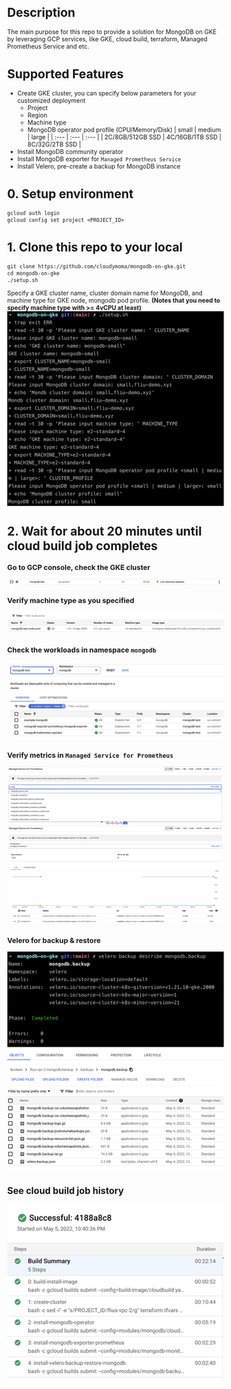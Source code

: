 # Description
The main purpose for this repo to provide a solution for MongoDB on GKE by leveraging GCP services, like GKE, cloud build, terraform, Managed Prometheus Service and etc.

# Supported Features
- Create GKE cluster, you can specify below parameters for your customized deployment
  - Project
  - Region
  - Machine type
  - MongoDB operator pod profile (CPU/Memory/Disk)
  | small | medium | large |
  | :--- | :--- | :--- |
  | 2C/8GB/512GB SSD | 4C/16GB/1TB SSD | 8C/32G/2TB SSD |
- Install MongoDB community operator
- Install MongoDB exporter for `Managed Prometheus Service`
- Install Velero, pre-create a backup for MongoDB instance

# 0. Setup environment
```
gcloud auth login
gcloud config set project <PROJECT_ID>
```

# 1. Clone this repo to your local
```
git clone https://github.com/cloudymoma/mongodb-on-gke.git
cd mongodb-on-gke
./setup.sh
```
Specify a GKE cluster name, cluster domain name for MongoDB, and machine type for GKE node, mongodb pod profile. <B>(Notes that you need to specify machine type with >= 4vCPU at least)</B>
<img src="screenshot/1.png">

# 2. Wait for about 20 minutes until cloud build job completes

### Go to GCP console, check the GKE cluster
<img src="screenshot/2.png">

### Verify machine type as you specified
<img src="screenshot/3.png">

### Check the workloads in namespace `mongodb`
<img src="screenshot/4.png">

### Verify metrics in `Managed Service for Prometheus`
<img src="screenshot/5.png">
<img src="screenshot/6.png">

### Velero for backup & restore
<img src="screenshot/7.png">
<img src="screenshot/8.png">

## See cloud build job history
<img src="screenshot/9.png">
